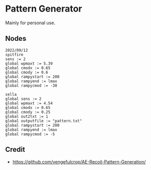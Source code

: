 # Pattern Generator
Mainly for personal use.

## Nodes
```
2022/09/12 
spitfire 
sens := 2
global wpmaxt := 5.39																	
global cmodx := 0.65																	
global cmody := 0.6
global rampystart := 200
global rampyend := lmax
global rampycmod := -30

sella
global sens := 2
global wpmaxt := 4.54																	
global cmodx := 0.65																	
global cmody := 0.25
global out2txt := 1													
global outputfile := "pattern.txt"	
global rampystart := 200
global rampyend := lmax
global rampycmod := -5

```

## Credit
- https://github.com/vengefulcrop/AE-Recoil-Pattern-Generation/